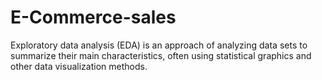 # E-Commerce-sales
Exploratory data analysis (EDA) is an approach of analyzing data sets to summarize their main characteristics, often using statistical graphics and other data visualization methods.
